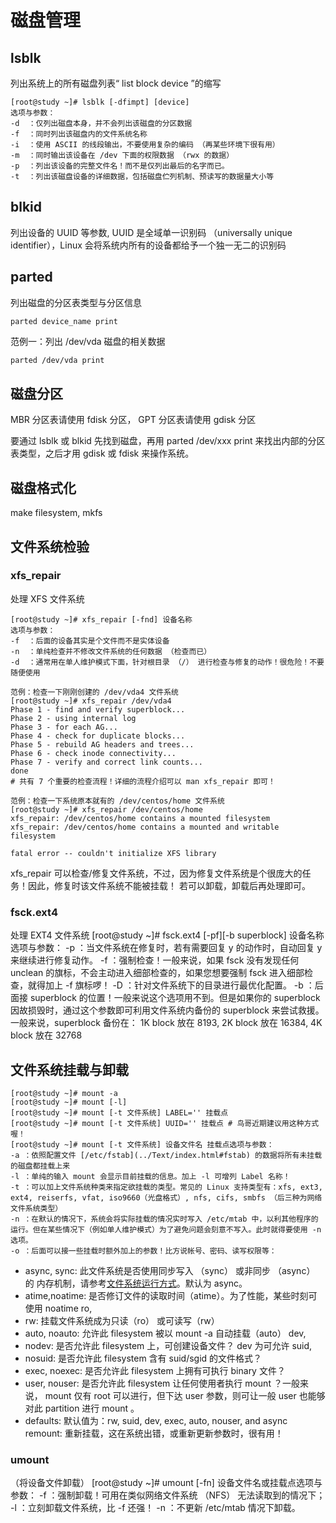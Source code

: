 # 磁盘管理

## lsblk

列出系统上的所有磁盘列表“ list block device ”的缩写

    [root@study ~]# lsblk [-dfimpt] [device]
    选项与参数：
    -d  ：仅列出磁盘本身，并不会列出该磁盘的分区数据
    -f  ：同时列出该磁盘内的文件系统名称
    -i  ：使用 ASCII 的线段输出，不要使用复杂的编码 （再某些环境下很有用）
    -m  ：同时输出该设备在 /dev 下面的权限数据 （rwx 的数据）
    -p  ：列出该设备的完整文件名！而不是仅列出最后的名字而已。
    -t  ：列出该磁盘设备的详细数据，包括磁盘伫列机制、预读写的数据量大小等

## blkid

列出设备的 UUID 等参数, UUID 是全域单一识别码 （universally unique identifier），Linux 会将系统内所有的设备都给予一个独一无二的识别码

## parted

列出磁盘的分区表类型与分区信息

`parted device_name print`

范例一：列出 /dev/vda 磁盘的相关数据

```bash
parted /dev/vda print
```

## 磁盘分区

MBR 分区表请使用 fdisk 分区， GPT 分区表请使用 gdisk 分区

要通过 lsblk 或 blkid 先找到磁盘，再用 parted /dev/xxx print 来找出内部的分区表类型，之后才用 gdisk 或 fdisk 来操作系统。

## 磁盘格式化

make filesystem, mkfs

## 文件系统检验

### xfs_repair

处理 XFS 文件系统

    [root@study ~]# xfs_repair [-fnd] 设备名称
    选项与参数：
    -f  ：后面的设备其实是个文件而不是实体设备
    -n  ：单纯检查并不修改文件系统的任何数据 （检查而已）
    -d  ：通常用在单人维护模式下面，针对根目录 （/） 进行检查与修复的动作！很危险！不要随便使用

    范例：检查一下刚刚创建的 /dev/vda4 文件系统
    [root@study ~]# xfs_repair /dev/vda4
    Phase 1 - find and verify superblock...
    Phase 2 - using internal log
    Phase 3 - for each AG...
    Phase 4 - check for duplicate blocks...
    Phase 5 - rebuild AG headers and trees...
    Phase 6 - check inode connectivity...
    Phase 7 - verify and correct link counts...
    done
    # 共有 7 个重要的检查流程！详细的流程介绍可以 man xfs_repair 即可！

    范例：检查一下系统原本就有的 /dev/centos/home 文件系统
    [root@study ~]# xfs_repair /dev/centos/home
    xfs_repair: /dev/centos/home contains a mounted filesystem
    xfs_repair: /dev/centos/home contains a mounted and writable filesystem

    fatal error -- couldn't initialize XFS library

xfs_repair 可以检查/修复文件系统，不过，因为修复文件系统是个很庞大的任务！因此，修复时该文件系统不能被挂载！ 若可以卸载，卸载后再处理即可。

### fsck.ext4

处理 EXT4 文件系统 [root@study ~]# fsck.ext4 [-pf][-b superblock] 设备名称选项与参数： -p ：当文件系统在修复时，若有需要回复 y 的动作时，自动回复 y 来继续进行修复动作。 -f ：强制检查！一般来说，如果 fsck 没有发现任何 unclean 的旗标，不会主动进入细部检查的，如果您想要强制 fsck 进入细部检查，就得加上 -f 旗标啰！ -D ：针对文件系统下的目录进行最优化配置。 -b ：后面接 superblock 的位置！一般来说这个选项用不到。但是如果你的 superblock 因故损毁时，通过这个参数即可利用文件系统内备份的 superblock 来尝试救援。一般来说，superblock 备份在： 1K block 放在 8193, 2K block 放在 16384, 4K block 放在 32768

## 文件系统挂载与卸载

    [root@study ~]# mount -a
    [root@study ~]# mount [-l]
    [root@study ~]# mount [-t 文件系统] LABEL='' 挂载点
    [root@study ~]# mount [-t 文件系统] UUID='' 挂载点 # 鸟哥近期建议用这种方式喔！
    [root@study ~]# mount [-t 文件系统] 设备文件名 挂载点选项与参数：
    -a ：依照配置文件 [/etc/fstab](../Text/index.html#fstab) 的数据将所有未挂载的磁盘都挂载上来
    -l ：单纯的输入 mount 会显示目前挂载的信息。加上 -l 可增列 Label 名称！
    -t ：可以加上文件系统种类来指定欲挂载的类型。常见的 Linux 支持类型有：xfs, ext3, ext4, reiserfs, vfat, iso9660（光盘格式）, nfs, cifs, smbfs （后三种为网络文件系统类型）
    -n ：在默认的情况下，系统会将实际挂载的情况实时写入 /etc/mtab 中，以利其他程序的运行。但在某些情况下（例如单人维护模式）为了避免问题会刻意不写入。此时就得要使用 -n 选项。
    -o ：后面可以接一些挂载时额外加上的参数！比方说帐号、密码、读写权限等：

- async, sync: 此文件系统是否使用同步写入 （sync） 或非同步 （async） 的 内存机制，请参考[文件系统运行方式](../Text/index.html#harddisk-filerun)。默认为 async。
- atime,noatime: 是否修订文件的读取时间（atime）。为了性能，某些时刻可使用 noatime ro,
- rw: 挂载文件系统成为只读（ro） 或可读写（rw）
- auto, noauto: 允许此 filesystem 被以 mount -a 自动挂载（auto） dev,
- nodev: 是否允许此 filesystem 上，可创建设备文件？ dev 为可允许 suid,
- nosuid: 是否允许此 filesystem 含有 suid/sgid 的文件格式？
- exec, noexec: 是否允许此 filesystem 上拥有可执行 binary 文件？
- user, nouser: 是否允许此 filesystem 让任何使用者执行 mount ？一般来说， mount 仅有 root 可以进行，但下达 user 参数，则可让一般 user 也能够对此 partition 进行 mount 。
- defaults: 默认值为：rw, suid, dev, exec, auto, nouser, and async remount: 重新挂载，这在系统出错，或重新更新参数时，很有用！

### umount

（将设备文件卸载） [root@study ~]# umount [-fn] 设备文件名或挂载点选项与参数： -f ：强制卸载！可用在类似网络文件系统 （NFS） 无法读取到的情况下； -l ：立刻卸载文件系统，比 -f 还强！ -n ：不更新 /etc/mtab 情况下卸载。
